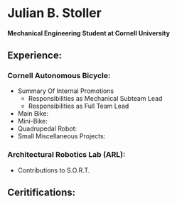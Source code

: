 # Julian B. Stoller
#### Mechanical Engineering Student at Cornell University

## Experience:
### Cornell Autonomous Bicycle:
- Summary Of Internal Promotions
  - Responsibilities as Mechanical Subteam Lead
  - Responsibilities as Full Team Lead
- Main Bike:
- Mini-Bike:
- Quadrupedal Robot:
- Small Miscellaneous Projects:

### Architectural Robotics Lab (ARL):
- Contributions to S.O.R.T.

## Ceritifications:

